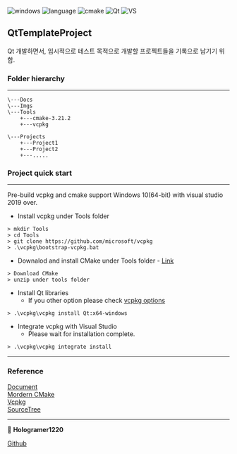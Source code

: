 <img alt="windows" src ="https://img.shields.io/badge/windows-10-blue.svg"/> <img alt="language" src ="https://img.shields.io/badge/cpp-17-yellow.svg"/> <img alt="cmake" src ="https://img.shields.io/badge/cmake-3.12-red.svg"/> <img alt="Qt" src ="https://img.shields.io/badge/Qt-5.15-41cd52.svg"/> <img alt="VS" src ="https://img.shields.io/badge/visualstudio-2019-purple.svg"/>

   
## QtTemplateProject
Qt 개발하면서, 임시적으로 테스트 목적으로 개발할 프로젝트들을 기록으로 남기기 위함.

### Folder hierarchy   
---
```   
\---Docs    
\---Imgs    
\---Tools    
    +---cmake-3.21.2    
    +---vcpkg    
    
\---Projects    
    +---Project1    
    +---Project2    
    +---.....    
```  

### Project quick start
---
Pre-build vcpkg and cmake support Windows 10(64-bit) with visual studio 2019 over. 

- Install vcpkg under Tools folder
```
> mkdir Tools
> cd Tools
> git clone https://github.com/microsoft/vcpkg
> .\vcpkg\bootstrap-vcpkg.bat
```

- Downalod and install CMake under Tools folder - [Link](https://cmake.org/download/)
```
> Download CMake 
> unzip under tools folder
```
    
- Install Qt libraries    
   + If you other option please check [vcpkg options](https://github.com/microsoft/vcpkg#quick-start-windows#)
```
> .\vcpkg\vcpkg install Qt:x64-windows
```

- Integrate vcpkg with Visual Studio
   + Please wait for installation complete.
```
> .\vcpkg\vcpkg integrate install
```

              
---
### Reference
[Document](https://devblogs.microsoft.com/cppblog/clear-functional-c-documentation-with-sphinx-breathe-doxygen-cmake/)   
[Mordern CMake](https://cliutils.gitlab.io/modern-cmake/)   
[Vcpkg](https://vcpkg.io/en/index.html)   
[SourceTree](https://github.com/michalbe/md-file-tree)
  
---
   

👤 **Hologramer1220**

[Github](https://github.com/holograming/)   


